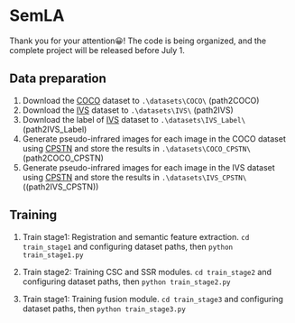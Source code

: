 # SemLA
Thank you for your attention😀! The code is being organized, and the complete project will be released before July 1.

## Data preparation
1. Download the [COCO](https://drive.google.com/drive/folders/1rN5o903LXiIq54IvgxGLJnfb_f1jtoMt?usp=share_link) dataset to ```.\datasets\COCO\``` (path2COCO)
2. Download the [IVS](https://github.com/xiehousheng/IVS_data) dataset to ```.\datasets\IVS\``` (path2IVS)
3. Download the label of [IVS](https://github.com/xiehousheng/IVS_data) dataset to ```.\datasets\IVS_Label\``` (path2IVS_Label)
4. Generate pseudo-infrared images for each image in the COCO dataset using [CPSTN](https://github.com/wdhudiekou/UMF-CMGR/tree/main/CPSTN) and store the results in ```.\datasets\COCO_CPSTN\``` (path2COCO_CPSTN)
5. Generate pseudo-infrared images for each image in the IVS dataset using [CPSTN](https://github.com/wdhudiekou/UMF-CMGR/tree/main/CPSTN) and store the results in ```.\datasets\IVS_CPSTN\``` ((path2IVS_CPSTN))

## Training
1. Train stage1: Registration and semantic feature extraction. ```cd train_stage1``` and configuring dataset paths, then ```python train_stage1.py```

2. Train stage2: Training CSC and SSR modules. ```cd train_stage2``` and configuring dataset paths, then ```python train_stage2.py```

3. Train stage1: Training fusion module. ```cd train_stage3``` and configuring dataset paths, then ```python train_stage3.py```
